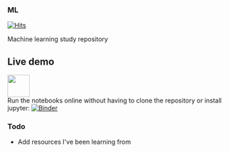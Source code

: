 ### ML 

[![Hits](https://hits.seeyoufarm.com/api/count/incr/badge.svg?url=https%3A%2F%2Fgithub.com%2Fmihaijulien%2FML&count_bg=%2379C83D&title_bg=%23555555&icon=&icon_color=%23E7E7E7&title=hits&edge_flat=false)](https://hits.seeyoufarm.com)

Machine learning study repository 

## Live demo

[<img src="https://kaggle.com/static/images/site-logo.png" height="50" style="margin-bottom:-15px" />](https://kaggle.com)


Run the notebooks online without having to clone the repository or install jupyter: [![Binder](https://mybinder.org/badge_logo.svg)](https://mybinder.org/v2/gh/mihaijulien/ML/HEAD)


### Todo

- Add resources I've been learning from